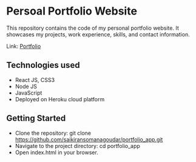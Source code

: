 # Persoal Portfolio Website
This repository contains the code of my personal portfolio website. It showcases my projects, work experience, skills, and contact information.

Link: [Portfolio](https://www.saikiransomanagoudar.com)

## Technologies used
* React JS, CSS3
* Node JS
* JavaScript
* Deployed on Heroku cloud platform 

## Getting Started
* Clone the repository: git clone https://github.com/saikiransomanagoudar/portfolio_app.git
* Navigate to the project directory: cd portfolio_app
* Open index.html in your browser.
